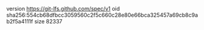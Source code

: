 version https://git-lfs.github.com/spec/v1
oid sha256:554cb68dfbcc3059560c2f5c660c28e80e66bca325457a69cb8c9ab2f5a4111f
size 82337
